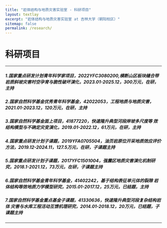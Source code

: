 ```yaml
---
title: "岩体结构与地质灾害实验室 - 科研项目"
layout: textlay
excerpt: "岩体结构与地质灾害实验室 at 吉林大学（朝阳校区）"
sitemap: false
permalink: /research/
---
```


# 科研项目

---

##### 1.国家重点研发计划青年科学家项目，2022YFC3080200,横断山区板块缝合带岩质斜坡灾害时空孕育与脆性破坏演化，2023.01-2025.12，300万元，在研，主持

##### 2.国家自然科学基金优秀青年科学基金，42022053，工程地质与地质灾害，2021.01-2023.12，120万元，在研，主持

##### 3.国家自然科学基金面上项目，41877220，快速隆升典型河段岸坡多尺度等 效结构模型与不确定灾变演化，2019.01-2022.12，61万元，在研，主持

##### 4.国家重点研发计划子课题，2019YFA0705504，油页岩原位开采地质效应评价方法，2019.12-2024.11，127.5万元，在研，子课题主持

##### 5.国家重点研发计划子课题，2017YFC1501004，强震区地质灾害演化机制研究，2018.1-2021.12，73万元，在研，子课题主持

##### 6.国家自然科学基金青年科学基金，41402242，基于结构表征单元体的裂隙 岩体结构等效地质力学模型研究，2015.01-2017.12，25万元，已结题，主持

##### 7.国家自然科学基金重点基金子课题，41330636，快速隆升典型河段复杂结构岩体 灾害与水库工程活动互馈机理研究，2014.01-2018.12，20万元，已结题，子课题主持


---


